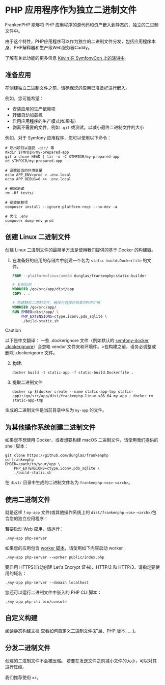 # PHP 应用程序作为独立二进制文件

FrankenPHP 能够将 PHP 应用程序的源代码和资产嵌入到静态的、独立的二进制文件中。

由于这个特性，PHP应用程序可以作为独立的二进制文件分发，包括应用程序本身、PHP解释器和生产级Web服务器Caddy。

了解有关此功能的更多信息 [Kévin 在 SymfonyCon 上的演讲中](https://dunglas.dev/2023/12/php-and-symfony-apps-as-standalone-binaries/)。

## 准备应用

在创建独立二进制文件之前，请确保您的应用已准备好进行嵌入。

例如，您可能希望：

* 安装应用的生产依赖项
* 转储自动加载机
* 启用应用程序的生产模式(如果有)
* 剥离不需要的文件，例如 `.git` 或测试，以减小最终二进制文件的大小

例如，对于 Symfony 应用程序，您可以使用以下命令：

```console
# 导出项目以摆脱 .git/ 等
mkdir $TMPDIR/my-prepared-app
git archive HEAD | tar -x -C $TMPDIR/my-prepared-app
cd $TMPDIR/my-prepared-app

# 设置适当的环境变量
echo APP_ENV=prod > .env.local
echo APP_DEBUG=0 >> .env.local

# 删除测试
rm -Rf tests/

# 安装依赖项
composer install --ignore-platform-reqs --no-dev -a

# 优化 .env
composer dump-env prod
```

## 创建 Linux 二进制文件

创建 Linux 二进制文件的最简单方法是使用我们提供的基于 Docker 的构建器。

1. 在准备好的应用的存储库中创建一个名为 `static-build.Dockerfile` 的文件。

    ```dockerfile
    FROM --platform=linux/amd64 dunglas/frankenphp:static-builder

    # 复制应用
    WORKDIR /go/src/app/dist/app
    COPY . .

    # 构建静态二进制文件，确保只选择你想要的PHP扩展
    WORKDIR /go/src/app/
    RUN EMBED=dist/app/ \
        PHP_EXTENSIONS=ctype,iconv,pdo_sqlite \
        ./build-static.sh
    ```

> [!CAUTION]
>
> 以下是中文翻译：
>一些 .dockerignore 文件（例如默认的 [symfony-docker .dockerignore](https://github.com/dunglas/symfony-docker/blob/main/.dockerignore)）会忽略 vendor 文件夹和环境件。>在构建之前，请务必调整或删除 .dockerignore 文件。

2. 构建:

    ```console
    docker build -t static-app -f static-build.Dockerfile .
    ```

3. 提取二进制文件

    ```console
    docker cp $(docker create --name static-app-tmp static-app):/go/src/app/dist/frankenphp-linux-x86_64 my-app ; docker rm static-app-tmp
    ```

生成的二进制文件是当前目录中名为 `my-app` 的文件。

## 为其他操作系统创建二进制文件

如果您不想使用 Docker，或者想要构建 macOS 二进制文件，请使用我们提供的 shell 脚本：

```console
git clone https://github.com/dunglas/frankenphp
cd frankenphp
EMBED=/path/to/your/app \
    PHP_EXTENSIONS=ctype,iconv,pdo_sqlite \
    ./build-static.sh
```

在 `dist/` 目录中生成的二进制文件名为 `frankenphp-<os>-<arch>`。

## 使用二进制文件

就是这样！`my-app` 文件(或其他操作系统上的 `dist/frankenphp-<os>-<arch>`)包含您的独立应用程序！

若要启动 Web 应用，请运行：

```console
./my-app php-server
```

如果您的应用包含 [worker 脚本](worker.md)，请使用如下内容启动 worker：

```console
./my-app php-server --worker public/index.php
```

要启用 HTTPS(自动创建 Let's Encrypt 证书)、HTTP/2 和 HTTP/3，请指定要使用的域名：

```console
./my-app php-server --domain localhost
```

您还可以运行二进制文件中嵌入的 PHP CLI 脚本：

```console
./my-app php-cli bin/console
```

## 自定义构建

[阅读静态构建文档](static.md) 查看如何自定义二进制文件(扩展、PHP 版本......)。

## 分发二进制文件

创建的二进制文件不会被压缩。
若要在发送文件之前减小文件的大小，可以对其进行压缩。

我们推荐使用 `xz`。
